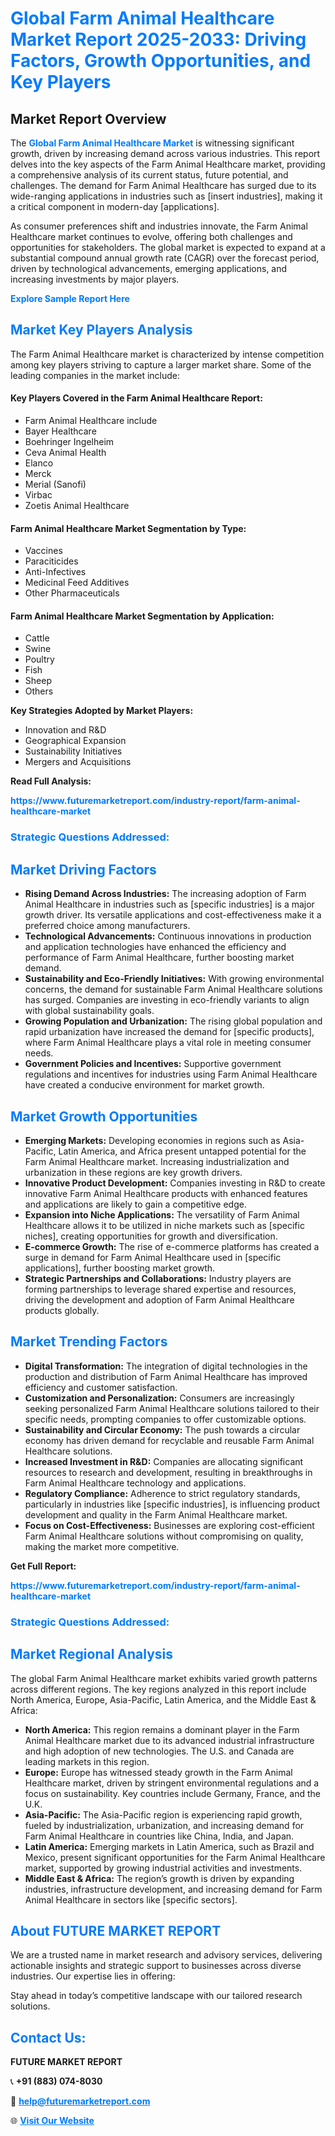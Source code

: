 <h1 style="color: #007BFF;">Global Farm Animal Healthcare Market Report 2025-2033: Driving Factors, Growth Opportunities, and Key Players</h1>

<section id="overview">
<h2>Market Report Overview</h2>
<p>The <a href="https://www.futuremarketreport.com/industry-report/farm-animal-healthcare-market" style="color: #007BFF; text-decoration: none;"><strong>Global Farm Animal Healthcare Market</strong></a> is witnessing significant growth, driven by increasing demand across various industries. This report delves into the key aspects of the Farm Animal Healthcare market, providing a comprehensive analysis of its current status, future potential, and challenges. The demand for Farm Animal Healthcare has surged due to its wide-ranging applications in industries such as [insert industries], making it a critical component in modern-day [applications].</p>
<p>As consumer preferences shift and industries innovate, the Farm Animal Healthcare market continues to evolve, offering both challenges and opportunities for stakeholders. The global market is expected to expand at a substantial compound annual growth rate (CAGR) over the forecast period, driven by technological advancements, emerging applications, and increasing investments by major players.</p>
</section>

<section id="overview">
<p><a href="https://www.futuremarketreport.com/request-sample/reportId=99039" style="color: #007BFF; text-decoration: none;"><strong>Explore Sample Report Here</strong></a></p>
</section>

<section id="key-players">
<h2 style="color: #007BFF;">Market Key Players Analysis</h2>
<p>The Farm Animal Healthcare market is characterized by intense competition among key players striving to capture a larger market share. Some of the leading companies in the market include:</p>
<h4>Key Players Covered in the Farm Animal Healthcare Report:</h4>
<ul><li>Farm Animal Healthcare include</li><li>Bayer Healthcare</li><li>Boehringer Ingelheim</li><li>Ceva Animal Health</li><li>Elanco</li><li>Merck</li><li>Merial (Sanofi)</li><li>Virbac</li><li>Zoetis Animal Healthcare</li></ul>
<h4>Farm Animal Healthcare Market Segmentation by Type:</h4>
<ul><li>Vaccines</li><li>Paraciticides</li><li>Anti-Infectives</li><li>Medicinal Feed Additives</li><li>Other Pharmaceuticals</li></ul>

<h4>Farm Animal Healthcare Market Segmentation by Application:</h4>
<ul><li>Cattle</li><li>Swine</li><li>Poultry</li><li>Fish</li><li>Sheep</li><li>Others</li></ul>
<p><strong>Key Strategies Adopted by Market Players:</strong></p>
<ul>
<li>Innovation and R&D</li>
<li>Geographical Expansion</li>
<li>Sustainability Initiatives</li>
<li>Mergers and Acquisitions</li>
</ul>
</section>

<section>
<p><strong>Read Full Analysis: </strong></p><a href="https://www.futuremarketreport.com/industry-report/farm-animal-healthcare-market" style="color: #007BFF; text-decoration: none;"><strong>https://www.futuremarketreport.com/industry-report/farm-animal-healthcare-market</strong></a>
<h3 style="color: #007BFF;">Strategic Questions Addressed:</h3>
</section>

<section id="driving-factors">
<h2 style="color: #007BFF;">Market Driving Factors</h2>
<ul>
<li><strong>Rising Demand Across Industries:</strong> The increasing adoption of Farm Animal Healthcare in industries such as [specific industries] is a major growth driver. Its versatile applications and cost-effectiveness make it a preferred choice among manufacturers.</li>
<li><strong>Technological Advancements:</strong> Continuous innovations in production and application technologies have enhanced the efficiency and performance of Farm Animal Healthcare, further boosting market demand.</li>
<li><strong>Sustainability and Eco-Friendly Initiatives:</strong> With growing environmental concerns, the demand for sustainable Farm Animal Healthcare solutions has surged. Companies are investing in eco-friendly variants to align with global sustainability goals.</li>
<li><strong>Growing Population and Urbanization:</strong> The rising global population and rapid urbanization have increased the demand for [specific products], where Farm Animal Healthcare plays a vital role in meeting consumer needs.</li>
<li><strong>Government Policies and Incentives:</strong> Supportive government regulations and incentives for industries using Farm Animal Healthcare have created a conducive environment for market growth.</li>
</ul>
</section>

<section id="growth-opportunities">
<h2 style="color: #007BFF;">Market Growth Opportunities</h2>
<ul>
<li><strong>Emerging Markets:</strong> Developing economies in regions such as Asia-Pacific, Latin America, and Africa present untapped potential for the Farm Animal Healthcare market. Increasing industrialization and urbanization in these regions are key growth drivers.</li>
<li><strong>Innovative Product Development:</strong> Companies investing in R&D to create innovative Farm Animal Healthcare products with enhanced features and applications are likely to gain a competitive edge.</li>
<li><strong>Expansion into Niche Applications:</strong> The versatility of Farm Animal Healthcare allows it to be utilized in niche markets such as [specific niches], creating opportunities for growth and diversification.</li>
<li><strong>E-commerce Growth:</strong> The rise of e-commerce platforms has created a surge in demand for Farm Animal Healthcare used in [specific applications], further boosting market growth.</li>
<li><strong>Strategic Partnerships and Collaborations:</strong> Industry players are forming partnerships to leverage shared expertise and resources, driving the development and adoption of Farm Animal Healthcare products globally.</li>
</ul>
</section>

<section id="trending-factors">
<h2 style="color: #007BFF;">Market Trending Factors</h2>
<ul>
<li><strong>Digital Transformation:</strong> The integration of digital technologies in the production and distribution of Farm Animal Healthcare has improved efficiency and customer satisfaction.</li>
<li><strong>Customization and Personalization:</strong> Consumers are increasingly seeking personalized Farm Animal Healthcare solutions tailored to their specific needs, prompting companies to offer customizable options.</li>
<li><strong>Sustainability and Circular Economy:</strong> The push towards a circular economy has driven demand for recyclable and reusable Farm Animal Healthcare solutions.</li>
<li><strong>Increased Investment in R&D:</strong> Companies are allocating significant resources to research and development, resulting in breakthroughs in Farm Animal Healthcare technology and applications.</li>
<li><strong>Regulatory Compliance:</strong> Adherence to strict regulatory standards, particularly in industries like [specific industries], is influencing product development and quality in the Farm Animal Healthcare market.</li>
<li><strong>Focus on Cost-Effectiveness:</strong> Businesses are exploring cost-efficient Farm Animal Healthcare solutions without compromising on quality, making the market more competitive.</li>
</ul>
</section>

<section>
<p><strong>Get Full Report: </strong></p><a href="https://www.futuremarketreport.com/industry-report/farm-animal-healthcare-market" style="color: #007BFF; text-decoration: none;"><strong>https://www.futuremarketreport.com/industry-report/farm-animal-healthcare-market</strong></a>
<h3 style="color: #007BFF;">Strategic Questions Addressed:</h3>
</section>


<section id="regional-analysis">
<h2 style="color: #007BFF;">Market Regional Analysis</h2>
<p>The global Farm Animal Healthcare market exhibits varied growth patterns across different regions. The key regions analyzed in this report include North America, Europe, Asia-Pacific, Latin America, and the Middle East & Africa:</p>
<ul>
<li><strong>North America:</strong> This region remains a dominant player in the Farm Animal Healthcare market due to its advanced industrial infrastructure and high adoption of new technologies. The U.S. and Canada are leading markets in this region.</li>
<li><strong>Europe:</strong> Europe has witnessed steady growth in the Farm Animal Healthcare market, driven by stringent environmental regulations and a focus on sustainability. Key countries include Germany, France, and the U.K.</li>
<li><strong>Asia-Pacific:</strong> The Asia-Pacific region is experiencing rapid growth, fueled by industrialization, urbanization, and increasing demand for Farm Animal Healthcare in countries like China, India, and Japan.</li>
<li><strong>Latin America:</strong> Emerging markets in Latin America, such as Brazil and Mexico, present significant opportunities for the Farm Animal Healthcare market, supported by growing industrial activities and investments.</li>
<li><strong>Middle East & Africa:</strong> The region’s growth is driven by expanding industries, infrastructure development, and increasing demand for Farm Animal Healthcare in sectors like [specific sectors].</li>
</ul>
</section>

<footer>
<h2 style="color: #007BFF;">About FUTURE MARKET REPORT</h2>
<p>We are a trusted name in market research and advisory services, delivering actionable insights and strategic support to businesses across diverse industries. Our expertise lies in offering:</p>

<p>Stay ahead in today’s competitive landscape with our tailored research solutions.</p>

<h2 style="color: #007BFF;">Contact Us:</h2>
<p><strong>FUTURE MARKET REPORT</strong></p>
<p>📞 <strong>+91 (883) 074-8030</strong></p>
<p>📧 <strong><a href="mailto:help@futuremarketreport.com" style="color: #007BFF;">help@futuremarketreport.com</a></strong></p>
<p>🌐 <strong><a href="https://www.futuremarketreport.com/" style="color: #007BFF;">Visit Our Website</a></strong></p>
</footer>
